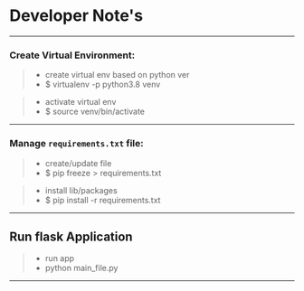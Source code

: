 # Developer Note's

---
### Create Virtual Environment:
>- create virtual env based on python ver
>- $ virtualenv -p python3.8 venv

>- activate virtual env
>- $ source venv/bin/activate


---
### Manage `requirements.txt` file:
>- create/update file
>- $ pip freeze > requirements.txt

>- install lib/packages
>- $ pip install -r requirements.txt


---
## Run flask Application
>- run app
>- python main_file.py


---
